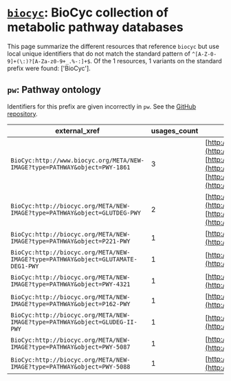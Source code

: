# [`biocyc`](https://bioregistry.io/biocyc): BioCyc collection of metabolic pathway databases

This page summarize the different resources that reference `biocyc`
but use local unique identifiers that do not match the standard pattern of
`^[A-Z-0-9]+(\:)?[A-Za-z0-9+_.%-:]+$`. Of the 1 resources,
1 variants on the standard prefix were found: ['BioCyc'].

## `pw`: Pathway ontology

Identifiers for this prefix are given incorrectly in `pw`. See the [GitHub repository](https://github.com/rat-genome-database/PW-Pathway-Ontology).

| external_xref                                                                    |   usages_count | usages                                                                                                                                                                                                                                                                 |
|----------------------------------------------------------------------------------|----------------|------------------------------------------------------------------------------------------------------------------------------------------------------------------------------------------------------------------------------------------------------------------------|
| `BioCyc:http://www.biocyc.org/META/NEW-IMAGE?type=PATHWAY&object=PWY-1861`       |              3 | [http://purl.obolibrary.org/obo/PW_0001376](http://purl.obolibrary.org/obo/PW_0001376), [http://purl.obolibrary.org/obo/PW_0001377](http://purl.obolibrary.org/obo/PW_0001377), [http://purl.obolibrary.org/obo/PW_0001378](http://purl.obolibrary.org/obo/PW_0001378) |
| `BioCyc:http://biocyc.org/META/NEW-IMAGE?type=PATHWAY&object=GLUTDEG-PWY`        |              2 | [http://purl.obolibrary.org/obo/PW_0001381](http://purl.obolibrary.org/obo/PW_0001381), [http://purl.obolibrary.org/obo/PW_0001382](http://purl.obolibrary.org/obo/PW_0001382)                                                                                         |
| `BioCyc:http://biocyc.org/META/NEW-IMAGE?type=PATHWAY&object=P221-PWY`           |              1 | [http://purl.obolibrary.org/obo/PW_0001379](http://purl.obolibrary.org/obo/PW_0001379)                                                                                                                                                                                 |
| `BioCyc:http://biocyc.org/META/NEW-IMAGE?type=PATHWAY&object=GLUTAMATE-DEG1-PWY` |              1 | [http://purl.obolibrary.org/obo/PW_0001380](http://purl.obolibrary.org/obo/PW_0001380)                                                                                                                                                                                 |
| `BioCyc:http://biocyc.org/META/NEW-IMAGE?type=PATHWAY&object=PWY-4321`           |              1 | [http://purl.obolibrary.org/obo/PW_0001383](http://purl.obolibrary.org/obo/PW_0001383)                                                                                                                                                                                 |
| `BioCyc:http://biocyc.org/META/NEW-IMAGE?type=PATHWAY&object=P162-PWY`           |              1 | [http://purl.obolibrary.org/obo/PW_0001384](http://purl.obolibrary.org/obo/PW_0001384)                                                                                                                                                                                 |
| `BioCyc:http://biocyc.org/META/NEW-IMAGE?type=PATHWAY&object=GLUDEG-II-PWY`      |              1 | [http://purl.obolibrary.org/obo/PW_0001386](http://purl.obolibrary.org/obo/PW_0001386)                                                                                                                                                                                 |
| `BioCyc:http://biocyc.org/META/NEW-IMAGE?type=PATHWAY&object=PWY-5087`           |              1 | [http://purl.obolibrary.org/obo/PW_0001387](http://purl.obolibrary.org/obo/PW_0001387)                                                                                                                                                                                 |
| `BioCyc:http://biocyc.org/META/NEW-IMAGE?type=PATHWAY&object=PWY-5088`           |              1 | [http://purl.obolibrary.org/obo/PW_0001388](http://purl.obolibrary.org/obo/PW_0001388)                                                                                                                                                                                 |

